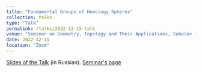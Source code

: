 ```yaml
---
title: "Fundamental Groups of Homology Spheres"
collection: talks
type: "Talk"
permalink: /talks/2022-12-15-talk
venue: "Seminar on Geometry, Topology and Their Applications, Sobolev Institute of Mathematics"
date: 2022-12-15
location: "Zoom"
---
```


[Slides of the Talk](https://magisterlud.github.io/files/homology_spheres_talk.pdf) (in Russian). [Seminar's page](http://www.math.nsc.ru/seminars/gtp)
